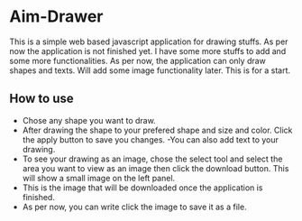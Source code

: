 # Aim-Drawer
This is a simple web based javascript application for drawing stuffs.
As per now the application is not finished yet. I have some more stuffs to add and some more functionalities.
As per now, the application can only draw shapes and texts. Will add some image functionality later. This is for a start.

## How to use
- Chose any shape you want to draw.
- After drawing the shape to your prefered shape and size and color. Click the apply button to save you changes.
-You can also add text to your drawing.
- To see your drawing as an image, chose the select tool and select the area you want to view as an image then click the download button. This will show a small image on the left panel.
- This is the image that will be downloaded once the application is finished.
- As per now, you can write click the image to save it as a file.
